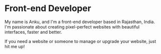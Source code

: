 # Front-end Developer

My name is Anku, and I'm a front-end developer based in Rajasthan, India. I'm passionate about creating pixel-perfect websites with beautiful interfaces, faster and better.

If you need a website or someone to manage or upgrade your website, just hit me up!
